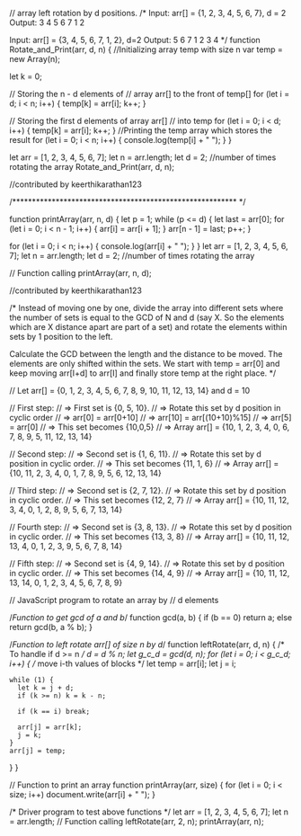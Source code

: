 // array left rotation by d positions.
/*
Input: 
arr[] = {1, 2, 3, 4, 5, 6, 7}, d = 2
Output: 3 4 5 6 7 1 2

Input: arr[] = {3, 4, 5, 6, 7, 1, 2}, d=2
Output: 5 6 7 1 2 3 4
*/
function Rotate_and_Print(arr, d, n) {
  //Initializing array temp with size n
  var temp = new Array(n);

  let k = 0;

  // Storing the n - d elements of
  // array arr[] to the front of temp[]
  for (let i = d; i < n; i++) {
    temp[k] = arr[i];
    k++;
  }

  // Storing the first d elements of array arr[]
  // into temp
  for (let i = 0; i < d; i++) {
    temp[k] = arr[i];
    k++;
  }
  //Printing the temp array which stores the result
  for (let i = 0; i < n; i++) {
    console.log(temp[i] + " ");
  }
}

let arr = [1, 2, 3, 4, 5, 6, 7];
let n = arr.length;
let d = 2; //number of times rotating the array
Rotate_and_Print(arr, d, n);

//contributed by keerthikarathan123

/********************************************************* */

function printArray(arr, n, d) {
  let p = 1;
  while (p <= d) {
    let last = arr[0];
    for (let i = 0; i < n - 1; i++) {
      arr[i] = arr[i + 1];
    }
    arr[n - 1] = last;
    p++;
  }

  for (let i = 0; i < n; i++) {
    console.log(arr[i] + " ");
  }
}
let arr = [1, 2, 3, 4, 5, 6, 7];
let n = arr.length;
let d = 2; //number of times rotating the array

// Function calling
printArray(arr, n, d);

//contributed by keerthikarathan123

/*
Instead of moving one by one, divide the array into different sets where the number of sets is equal to the GCD of N and d (say X. So the elements which are X distance apart are part of a set) and rotate the elements within sets by 1 position to the left. 

Calculate the GCD between the length and the distance to be moved.
The elements are only shifted within the sets.
We start with temp = arr[0] and keep moving arr[I+d] to arr[I] and finally store temp at the right place.
*/

// Let arr[] = {0, 1, 2, 3, 4, 5, 6, 7, 8, 9, 10, 11, 12, 13, 14} and d = 10

// First step:
//        => First set is {0, 5, 10}.
//        => Rotate this set by d position in cyclic order
//        => arr[0] = arr[0+10]
//        => arr[10] = arr[(10+10)%15]
//        => arr[5] = arr[0]
//        => This set becomes {10,0,5}
//        => Array arr[] = {10, 1, 2, 3, 4, 0, 6, 7, 8, 9, 5, 11, 12, 13, 14}

// Second step:
//        => Second set is {1, 6, 11}.
//        => Rotate this set by d position in cyclic order.
//        => This set becomes {11, 1, 6}
//        => Array arr[] =  {10, 11, 2, 3, 4, 0, 1, 7, 8, 9, 5, 6, 12, 13, 14}

// Third step:
//        => Second set is {2, 7, 12}.
//        => Rotate this set by d position in cyclic order.
//        => This set becomes {12, 2, 7}
//        => Array arr[] =  {10, 11, 12, 3, 4, 0, 1, 2, 8, 9, 5, 6, 7, 13, 14}

// Fourth step:
//        => Second set is {3, 8, 13}.
//        => Rotate this set by d position in cyclic order.
//        => This set becomes {13, 3, 8}
//        => Array arr[] =  {10, 11, 12, 13, 4, 0, 1, 2, 3, 9, 5, 6, 7, 8, 14}

// Fifth step:
//        => Second set is {4, 9, 14}.
//        => Rotate this set by d position in cyclic order.
//        => This set becomes {14, 4, 9}
//        => Array arr[] =  {10, 11, 12, 13, 14, 0, 1, 2, 3, 4, 5, 6, 7, 8, 9}

// JavaScript program to rotate an array by
// d elements

/*Function to get gcd of a and b*/
function gcd(a, b) {
  if (b == 0) return a;
  else return gcd(b, a % b);
}

/*Function to left rotate arr[] of size n by d*/
function leftRotate(arr, d, n) {
  /* To handle if d >= n */
  d = d % n;
  let g_c_d = gcd(d, n);
  for (let i = 0; i < g_c_d; i++) {
    /* move i-th values of blocks */
    let temp = arr[i];
    let j = i;

    while (1) {
      let k = j + d;
      if (k >= n) k = k - n;

      if (k == i) break;

      arr[j] = arr[k];
      j = k;
    }
    arr[j] = temp;
  }
}

// Function to print an array
function printArray(arr, size) {
  for (let i = 0; i < size; i++) document.write(arr[i] + " ");
}

/* Driver program to test above functions */
let arr = [1, 2, 3, 4, 5, 6, 7];
let n = arr.length;
// Function calling
leftRotate(arr, 2, n);
printArray(arr, n);
